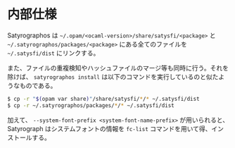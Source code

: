 # 内部仕様

Satyrographos は `~/.opam/<ocaml-version>/share/satysfi/<package>` と  `~/.satyrographos/packages/<package>` にある全てのファイルを `~/.satysfi/dist` にリンクする。

また、ファイルの重複検知やハッシュファイルのマージ等も同時に行う。それを除けば、 `satyrographos install` は以下のコマンドを実行しているのと似たようなものである。

```sh
$ cp -r "$(opam var share)"/share/satysfi/*/* ~/.satysfi/dist
$ cp -r ~/.satyrographos/packages/*/* ~/.satysfi/dist
```

加えて、 `--system-font-prefix <system-font-name-prefix>` が用いられると、 Satyrograph はシステムフォントの情報を `fc-list` コマンドを用いて得、インストールする。
